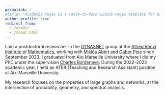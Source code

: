 ```yaml
---
permalink: /
#title: "Academic Pages is a ready-to-fork GitHub Pages template for academic personal websites"
author_profile: true
redirect_from: 
  - /about/
  - /about.html
---
```


I am a postdoctoral researcher in the [DYNASNET](https://dynasnet.renyi.hu/) group at the [Alfréd Rényi Institute of Mathematics](https://www.renyi.hu/), working with [Miklós Abért](https://users.renyi.hu/~abert/) and [Gábor Pete](https://math.bme.hu/~gabor/) since September 2023. I graduated from Aix-Marseille University where I did my PhD under the supervision [Charles Bordenave](https://www.i2m.univ-amu.fr/perso/charles.bordenave/). During the 2022–2023 academic year, I held an ATER (Teaching and Research Assistant) position at Aix-Marseille University.

My research focuses on the properties of large graphs and networks, at the intersection of probability, geometry, and spectral analysis.
